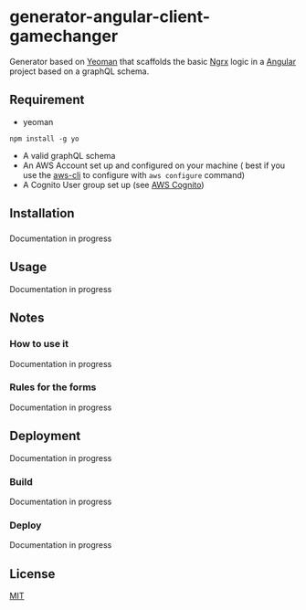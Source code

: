 # generator-angular-client-gamechanger

Generator based on [Yeoman](https://yeoman.io/) that scaffolds the basic [Ngrx](https://ngrx.io/) logic in a [Angular](https://angular.io/) project based on a graphQL schema.

## Requirement

- yeoman 
```
npm install -g yo
```
- A valid graphQL schema
- An AWS Account set up and configured on your machine ( best if you use the [aws-cli](https://docs.aws.amazon.com/cli/latest/userguide/cli-chap-install.html) to configure with `aws configure` command)
- A Cognito User group set up (see [AWS Cognito](https://docs.aws.amazon.com/cognito/latest/developerguide/cognito-user-pool-as-user-directory.html))

## Installation
### 
Documentation in progress
## Usage
Documentation in progress

## Notes 
### How to use it
Documentation in progress

### Rules for the forms
Documentation in progress

## Deployment
Documentation in progress

### Build
Documentation in progress

### Deploy
Documentation in progress

## License
[MIT](https://choosealicense.com/licenses/mit/)
